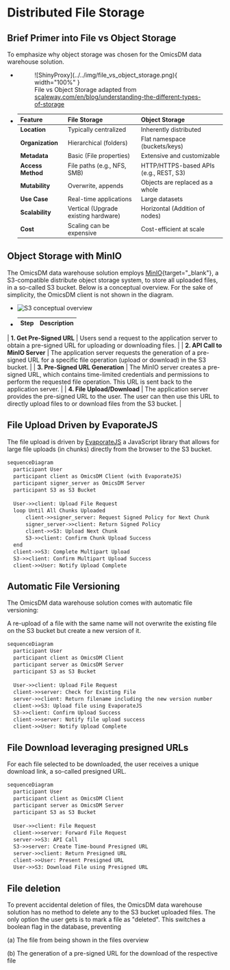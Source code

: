 # Distributed File Storage

## Brief Primer into File vs Object Storage

To emphasize why object storage was chosen for the OmicsDM data warehouse solution.

<div class="grid cards" markdown>

- <figure markdown>
    ![ShinyProxy](../../img/file_vs_object_storage.png){ width="100%" }
    <figcaption>
      File vs Object Storage adapted from
      </br>
      <span>
      <a href="https://www.scaleway.com/en/blog/understanding-the-different-types-of-storage">
        scaleway.com/en/blog/understanding-the-different-types-of-storage
      </a>
      </span>
    </figcaption>
  </figure>


- | Feature                 | **File Storage**              | **Object Storage**           |
  |-------------------------|-------------------------------|------------------------------|
  | **Location**            | Typically centralized         | Inherently distributed                  |
  | **Organization**        | Hierarchical (folders) | Flat namespace (buckets/keys)               |
  | **Metadata**            | Basic (File properties)      | Extensive and customizable    |
  | **Access Method**       | File paths (e.g., NFS, SMB)  | HTTP/HTTPS-based APIs (e.g., REST, S3)         |
  | **Mutability**          | Overwrite, appends          | Objects are replaced as a whole                    |
  | **Use Case**            | Real-time applications       | Large datasets                |
  | **Scalability**         | Vertical (Upgrade existing hardware) | Horizontal (Addition of nodes)|
  | **Cost**                | Scaling can be expensive | Cost-efficient at scale       |

</div>

## Object Storage with MinIO

The OmicsDM data warehouse solution employs [MinIO](https://min.io){target="_blank"}, 
a S3-compatible distribute object storage system, to store all uploaded files,
in a so-called S3 bucket. Below is a conceptual overview. For the sake of simplicity,
the OmicsDM client is not shown in the diagram.

<div class="grid cards" markdown>

- ![S3 conceptual overview](../../drawio/s3.drawio)

- | Step                   | **Description**              | 
  |-------------------------|------------------------------|
| **1. Get Pre-Signed URL** | Users send a request to the application server to obtain a pre-signed URL for uploading or downloading files. |
| **2. API Call to MinIO Server** | The application server requests the generation of a pre-signed URL for a specific file operation (upload or download) in the S3 bucket. |
| **3. Pre-Signed URL Generation** | The MinIO server creates a pre-signed URL, which contains time-limited credentials and permissions to perform the requested file operation. This URL is sent back to the application server. |
| **4. File Upload/Download** | The application server provides the pre-signed URL to the user. The user can then use this URL to directly upload files to or download files from the S3 bucket. |

</div>

## File Upload Driven by EvaporateJS

The file upload is driven by [EvaporateJS](https://github.com/TTLabs/EvaporateJS) 
a JavaScript library that allows for large file uploads (in chunks)
directly from the browser to the S3 bucket.

```mermaid
sequenceDiagram
  participant User
  participant client as OmicsDM Client (with EvaporateJS)
  participant signer_server as OmicsDM Server
  participant S3 as S3 Bucket

  User->>client: Upload File Request
  loop Until All Chunks Uploaded
      client->>signer_server: Request Signed Policy for Next Chunk
      signer_server->>client: Return Signed Policy
      client->>S3: Upload Next Chunk
      S3->>client: Confirm Chunk Upload Success
  end
  client->>S3: Complete Multipart Upload
  S3->>client: Confirm Multipart Upload Success
  client->>User: Notify Upload Complete
```

## Automatic File Versioning

The OmicsDM data warehouse solution comes with automatic file versioning:

A re-upload of a file with the same name will not overwrite the existing file on the S3 bucket
but create a new version of it.

```mermaid
sequenceDiagram
  participant User
  participant client as OmicsDM Client
  participant server as OmicsDM Server
  participant S3 as S3 Bucket

  User->>client: Upload File Request
  client->>server: Check for Existing File
  server->>client: Return filename including the new version number
  client->>S3: Upload file using EvaporateJS
  S3->>client: Confirm Upload Success
  client->>server: Notify file upload success
  client->>User: Notify Upload Complete
```

## File Download leveraging presigned URLs

For each file selected to be downloaded, the user receives a unique download link,
a so-called presigned URL. 

```mermaid
sequenceDiagram
  participant User
  participant client as OmicsDM Client
  participant server as OmicsDM Server
  participant S3 as S3 Bucket

  User->>client: File Request
  client->>server: Forward File Request
  server->>S3: API Call
  S3->>server: Create Time-bound Presigned URL
  server->>client: Return Presigned URL
  client->>User: Present Presigned URL
  User->>S3: Download File using Presigned URL
```

## File deletion

To prevent accidental deletion of files, the OmicsDM data warehouse solution has no method to delete any
to the S3 bucket uploaded files. The only option the user gets is to mark a file as "deleted".
This switches a boolean flag in the database, preventing 

(a) The file from being shown in the files overview

(b) The generation of a pre-signed URL for the download of the respective file